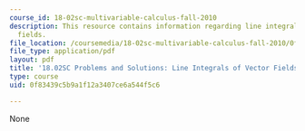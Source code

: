 ```yaml
---
course_id: 18-02sc-multivariable-calculus-fall-2010
description: This resource contains information regarding line integrals of vector
  fields.
file_location: /coursemedia/18-02sc-multivariable-calculus-fall-2010/0f83439c5b9a1f12a3407ce6a544f5c6_MIT18_02SC_pb_60_comb.pdf
file_type: application/pdf
layout: pdf
title: '18.02SC Problems and Solutions: Line Integrals of Vector Fields'
type: course
uid: 0f83439c5b9a1f12a3407ce6a544f5c6

---
```

None